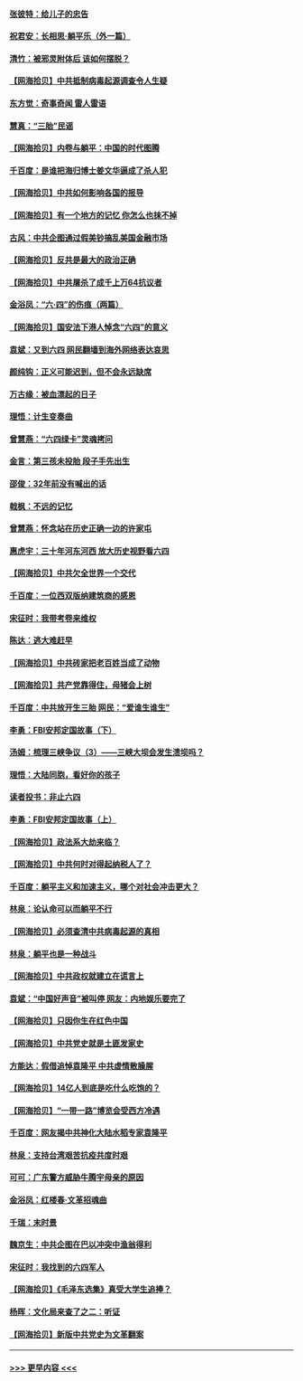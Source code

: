 #### [张彼特：给儿子的忠告](../pages/nsc993/n13018934.md?t=06140602) 
#### [祝君安：长相思‧躺平乐（外一篇）](../pages/nsc993/n13018923.md?t=06140602) 
#### [清竹：被邪灵附体后 该如何摆脱？](../pages/nsc993/n13018877.md?t=06140602) 
#### [【网海拾贝】中共抵制病毒起源调查令人生疑](../pages/nsc993/n13017785.md?t=06140602) 
#### [东方觉：奇事奇闻 雷人雷语](../pages/nsc993/n13017577.md?t=06140602) 
#### [慧真：“三胎”民谣](../pages/nsc993/n13017394.md?t=06140602) 
#### [【网海拾贝】内卷与躺平：中国的时代图腾](../pages/nsc993/n13016128.md?t=06140602) 
#### [千百度：是谁把海归博士姜文华逼成了杀人犯](../pages/nsc993/n13015218.md?t=06140602) 
#### [【网海拾贝】中共如何影响各国的报导](../pages/nsc993/n13012599.md?t=06140602) 
#### [【网海拾贝】有一个地方的记忆 你怎么也抹不掉](../pages/nsc993/n13009802.md?t=06140602) 
#### [古风：中共企图通过假美钞搞乱美国金融市场](../pages/nsc993/n13009626.md?t=06140602) 
#### [【网海拾贝】反共是最大的政治正确](../pages/nsc993/n13007051.md?t=06140602) 
#### [【网海拾贝】中共屠杀了成千上万64抗议者](../pages/nsc993/n13002713.md?t=06140602) 
#### [金浴凤：“六·四”的伤痕（两篇）](../pages/nsc993/n13001719.md?t=06140602) 
#### [【网海拾贝】国安法下港人悼念“六四”的意义](../pages/nsc993/n13001039.md?t=06140602) 
#### [袁斌：又到六四 网民翻墙到海外网络表达哀思](../pages/nsc993/n13000995.md?t=06140602) 
#### [颜纯钩：正义可能迟到，但不会永远缺席](../pages/nsc993/n13000920.md?t=06140602) 
#### [万古缘：被血漂起的日子](../pages/nsc993/n13000914.md?t=06140602) 
#### [理悟：计生变奏曲](../pages/nsc993/n13000414.md?t=06140602) 
#### [曾慧燕：“六四绿卡”灵魂拷问](../pages/nsc993/n13000277.md?t=06140602) 
#### [金言：第三孩未投胎 段子手先出生](../pages/nsc993/n13000215.md?t=06140602) 
#### [邵俊：32年前没有喊出的话](../pages/nsc993/n13000181.md?t=06140602) 
#### [戟枫：不远的记忆](../pages/nsc993/n13000121.md?t=06140602) 
#### [曾慧燕：怀念站在历史正确一边的许家屯](../pages/nsc993/n13000073.md?t=06140602) 
#### [惠虎宇：三十年河东河西 放大历史视野看六四](../pages/nsc993/n13000018.md?t=06140602) 
#### [【网海拾贝】中共欠全世界一个交代](../pages/nsc993/n12998706.md?t=06140602) 
#### [千百度：一位西双版纳建筑商的感恩](../pages/nsc993/n12998487.md?t=06140602) 
#### [宋征时：我带考卷来维权](../pages/nsc993/n12994088.md?t=06140602) 
#### [陈达：逃大难赶早](../pages/nsc993/n12993569.md?t=06140602) 
#### [【网海拾贝】中共砖家把老百姓当成了动物](../pages/nsc993/n12993483.md?t=06140602) 
#### [【网海拾贝】共产党靠得住，母猪会上树](../pages/nsc993/n12990730.md?t=06140602) 
#### [千百度：中共放开生三胎 网民：“爱谁生谁生”](../pages/nsc993/n12990644.md?t=06140602) 
#### [李勇：FBI安邦定国故事（下）](../pages/nsc993/n12987854.md?t=06140602) 
#### [汤姆：梳理三峡争议（3）——三峡大坝会发生溃坝吗？](../pages/nsc993/n12989806.md?t=06140602) 
#### [理悟：大陆同胞，看好你的孩子](../pages/nsc993/n12989778.md?t=06140602) 
#### [读者投书：非止六四](../pages/nsc993/n12989673.md?t=06140602) 
#### [李勇：FBI安邦定国故事（上）](../pages/nsc993/n12987749.md?t=06140602) 
#### [【网海拾贝】政法系大劫来临？](../pages/nsc993/n12987596.md?t=06140602) 
#### [【网海拾贝】中共何时对得起纳税人了？](../pages/nsc993/n12985578.md?t=06140602) 
#### [千百度：躺平主义和加速主义，哪个对社会冲击更大？](../pages/nsc993/n12985512.md?t=06140602) 
#### [林泉：论认命可以而躺平不行](../pages/nsc993/n12985505.md?t=06140602) 
#### [【网海拾贝】必须查清中共病毒起源的真相](../pages/nsc993/n12984276.md?t=06140602) 
#### [林泉：躺平也是一种战斗](../pages/nsc993/n12984194.md?t=06140602) 
#### [【网海拾贝】中共政权就建立在谎言上](../pages/nsc993/n12981880.md?t=06140602) 
#### [袁斌：“中国好声音”被叫停 网友：内地娱乐要完了](../pages/nsc993/n12981826.md?t=06140602) 
#### [【网海拾贝】只因你生在红色中国](../pages/nsc993/n12979096.md?t=06140602) 
#### [【网海拾贝】中共党史就是土匪发家史](../pages/nsc993/n12976478.md?t=06140602) 
#### [方能达：假借追悼袁隆平 中共虚情散臊腥](../pages/nsc993/n12976396.md?t=06140602) 
#### [【网海拾贝】14亿人到底是吃什么吃饱的？](../pages/nsc993/n12974125.md?t=06140602) 
#### [【网海拾贝】“一带一路”博览会受西方冷遇](../pages/nsc993/n12971787.md?t=06140602) 
#### [千百度：网友揭中共神化大陆水稻专家袁隆平](../pages/nsc993/n12971733.md?t=06140602) 
#### [林泉：支持台湾艰苦抗疫共度时艰](../pages/nsc993/n12971350.md?t=06140602) 
#### [可可：广东警方威胁牛腾宇母亲的原因](../pages/nsc993/n12971100.md?t=06140602) 
#### [金浴凤：红楼春·文革招魂曲](../pages/nsc993/n12970354.md?t=06140602) 
#### [千瑞：末时景](../pages/nsc993/n12970337.md?t=06140602) 
#### [魏京生：中共企图在巴以冲突中渔翁得利](../pages/nsc993/n12970286.md?t=06140602) 
#### [宋征时：我找到的六四军人](../pages/nsc993/n12970213.md?t=06140602) 
#### [【网海拾贝】《毛泽东选集》真受大学生追捧？](../pages/nsc993/n12968779.md?t=06140602) 
#### [杨晖：文化局来查了之二：听证](../pages/nsc993/n12966528.md?t=06140602) 
#### [【网海拾贝】新版中共党史为文革翻案](../pages/nsc993/n12967526.md?t=06140602) 

----
#### [ >>> 更早内容 <<< ](../indexes/nsc993-earlier.md)
